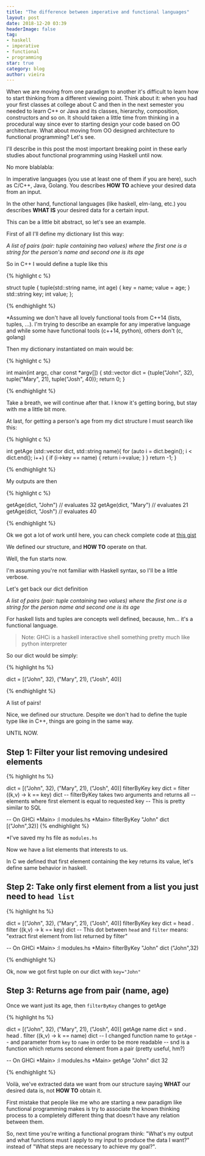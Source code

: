 ```yaml
---
title: "The difference between imperative and functional languages"
layout: post
date: 2018-12-20 03:39
headerImage: false
tag:
- haskell
- imperative
- functional
- programming
star: true
category: blog
author: vieira
---
```


When we are moving from one paradigm to another it's difficult to learn how to start thinking from a different viewing point. Think about it: when you had your first classes at college about C and then in the next semester you needed to learn C++ or Java and its classes, hierarchy, composition, constructors and so on. It should taken a little time from thinking in a procedural way since ever to starting design your code based on OO architecture. What about moving from OO designed architecture to functional programming? Let's see.

I'll describe in this post the most important breaking point in these early studies about functional programming using Haskell until now.

No more blablabla:

In imperative languages (you use at least one of them if you are here), such as C/C++, Java, Golang. You describes **HOW TO** achieve your desired data from an input.

In the other hand, functional languages (like haskell, elm-lang, etc.) you describes **WHAT IS** your desired data for a certain input.

This can be a little bit abstract, so let's see an example.

First of all I'll define my dictionary list this way:

*A list of pairs (pair: tuple containing two values) where the first one is a string for the person's name and second one is its age*

So in C++ I would define a tuple like this

{% highlight c %}

struct tuple {
    tuple(std::string name, int age) {
        key = name;
        value = age;
    }
    std::string key;
    int value;
};

{% endhighlight %}


*Assuming we don't have all lovely functional tools from C++14 (lists, tuples, ...). I'm trying to describe an example for any imperative language and while some have functional tools (c++14, python), others don't (c, golang)

Then my dictionary instantiated on main would be:

{% highlight c %}

int main(int argc, char const *argv[])
{
    std::vector<tuple> dict = {tuple("John", 32), tuple("Mary", 21), tuple("Josh", 40)};
    return 0;
}

{% endhighlight %}


Take a breath, we will continue after that. I know it's getting boring, but stay with me a little bit more.

At last, for getting a person's age from my dict structure I must search like this:

{% highlight c %}

int getAge (std::vector<tuple> dict, std::string name){
    for (auto i = dict.begin(); i < dict.end(); i++) {
        if (i->key == name) {
            return i->value;
        }
    }
    return -1;
}

{% endhighlight %}


My outputs are then

{% highlight c %}

getAge(dict, "John") // evaluates 32
getAge(dict, "Mary") // evaluates 21
getAge(dict, "Josh") // evaluates 40

{% endhighlight %}


Ok we got a lot of work until here, you can check complete code at [this gist](https://gist.github.com/vieiramanoel/3de09d6aaa6964fe28c161d18749dda0)

We defined our structure, and **HOW TO** operate on that.

Well, the fun starts now.

I'm assuming you're not familiar with Haskell syntax, so I'll be a little verbose.

Let's get back our dict definition

*A list of pairs (pair: tuple containing two values) where the first one is a string for the person name and second one is its age*

For haskell lists and tuples are concepts well defined, because, hm... it's a functional language.

> Note: GHCi is a haskell interactive shell something pretty much like python interpreter

So our dict would be simply:

{% highlight hs %}

dict = [("John", 32), ("Mary", 21), ("Josh", 40)]

{% endhighlight %}

A list of pairs!

Nice, we defined our structure. Despite we don't had to define the tuple type like in C++, things are going in the same way.

UNTIL NOW.

## Step 1: Filter your list removing undesired elements

{% highlight hs %}

dict = [("John", 32), ("Mary", 21), ("Josh", 40)]
filterByKey key dict = filter (\(k,v) -> k == key) dict
-- filterByKey takes two arguments and returns all
-- elements where first element is equal to requested key
-- This is pretty similar to SQL

-- On GHCi
*Main> :l modules.hs
*Main> filterByKey "John" dict
[("John",32)]
{% endhighlight %}

*I've saved my hs file as `modules.hs`

Now we have a list elements that interests to us.

In C we defined that first element containing the key returns its value, let's define same behavior in haskell.

## Step 2: Take only first element from a list you just need to `head list`

{% highlight hs %}

dict = [("John", 32), ("Mary", 21), ("Josh", 40)]
filterByKey key dict = head . filter (\(k,v) -> k == key) dict
-- This dot between `head` and `filter` means: "extract first element from list returned by filter"

-- On GHCi
*Main> :l modules.hs
*Main> filterByKey "John" dict
("John",32)

{% endhighlight %}

Ok, now we got first tuple on our dict with `key="John"`

## Step 3: Returns age from pair (name, age)

Once we want just its age, then `filterByKey` changes to getAge

{% highlight hs %}

dict = [("John", 32), ("Mary", 21), ("Josh", 40)]
getAge name dict = snd . head . filter (\(k,v) -> k == name) dict
-- I changed function name to `getAge`
-- and parameter from `key` to `name` in order to be more readable
-- snd is a function which returns second element from a pair (pretty useful, hm?)

-- On GHCi
*Main> :l modules.hs
*Main> getAge "John" dict
32

{% endhighlight %}

Voilà, we've extracted data we want from our structure saying **WHAT** our desired data is, not **HOW TO** obtain it.

First mistake that people like me who are starting a new paradigm like functional programming makes is try to associate the known thinking process to a completely different thing that doesn't have any relation between them.

So, next time you're writing a functional program think: "What's my output and what functions must I apply to my input to produce the data I want?" instead of "What steps are necessary to achieve my goal?".
